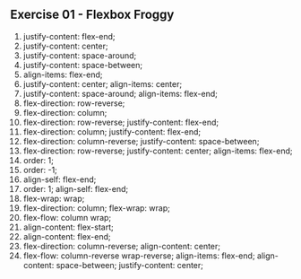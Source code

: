 ## Exercise 01 - Flexbox Froggy

1.  justify-content: flex-end;
2.  justify-content: center;
3.  justify-content: space-around; 
4.  justify-content: space-between;
5.  align-items: flex-end;
6.  justify-content: center;
    align-items: center;
7.  justify-content: space-around;
    align-items: flex-end;
8.  flex-direction: row-reverse;
9.  flex-direction: column;
10. flex-direction: row-reverse;
    justify-content: flex-end; 
11. flex-direction: column;
    justify-content: flex-end;
12. flex-direction: column-reverse;
    justify-content: space-between;
13. flex-direction: row-reverse;
    justify-content: center;
    align-items: flex-end;
14. order: 1;
15. order: -1;
16. align-self: flex-end;
17. order: 1;
    align-self: flex-end;
18. flex-wrap: wrap;
19. flex-direction: column;
    flex-wrap: wrap;
20. flex-flow: column wrap; 
21. align-content: flex-start;
22. align-content: flex-end;
23. flex-direction: column-reverse;
    align-content: center;
24. flex-flow: column-reverse wrap-reverse;
    align-items: flex-end;
    align-content: space-between;
    justify-content: center;
